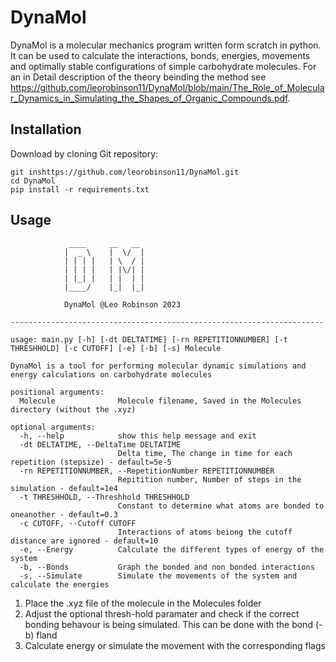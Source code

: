 # DynaMol
DynaMol is a molecular mechanics program written form scratch in python. It can be used to calculate the interactions, bonds, energies, movements and optimally stable configurations of simple carbohydrate molecules. For an in Detail description of the theory beinding the method see https://github.com/leorobinson11/DynaMol/blob/main/The_Role_of_Molecular_Dynamics_in_Simulating_the_Shapes_of_Organic_Compounds.pdf. 


## Installation

Download by cloning Git repository:
```
git inshttps://github.com/leorobinson11/DynaMol.git
cd DynaMol
pip install -r requirements.txt
```

## Usage
```
             ____     __   __ 
            |  _ \    |  \/  |
            | | | |   | \  / |
            | | | |   | |\/| |
            | |_| |   | |  | |
            |____/    |_|  |_|
                  
            DynaMol @Leo Robinson 2023
    
----------------------------------------------------------------------

usage: main.py [-h] [-dt DELTATIME] [-rn REPETITIONNUMBER] [-t THRESHHOLD] [-c CUTOFF] [-e] [-b] [-s] Molecule

DynaMol is a tool for performing molecular dynamic simulations and energy calculations on carbohydrate molecules

positional arguments:
  Molecule              Molecule filename, Saved in the Molecules directory (without the .xyz)

optional arguments:
  -h, --help            show this help message and exit
  -dt DELTATIME, --DeltaTime DELTATIME
                        Delta time, The change in time for each repetition (stepsize) - default=5e-5
  -rn REPETITIONNUMBER, --RepetitionNumber REPETITIONNUMBER
                        Repitition number, Number of steps in the simulation - default=1e4
  -t THRESHHOLD, --Threshhold THRESHHOLD
                        Constant to determine what atoms are bonded to oneanother - default=0.3
  -c CUTOFF, --Cutoff CUTOFF
                        Interactions of atoms beiong the cutoff distance are ignored - default=10
  -e, --Energy          Calculate the different types of energy of the system
  -b, --Bonds           Graph the bonded and non bonded interactions
  -s, --Simulate        Simulate the movements of the system and calculate the energies
```

1. Place the .xyz file of the molecule in the Molecules folder
2.  Adjust the optional thresh-hold paramater and check if the correct bonding behavour is being simulated. This can be done with the bond (-b) fland
3. Calculate energy or simulate the movement with the corresponding flags


